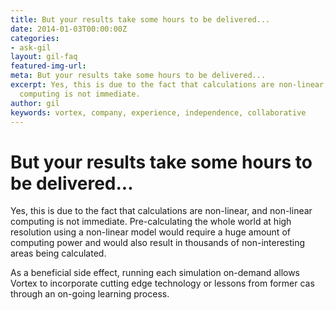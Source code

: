 ```yaml
---
title: But your results take some hours to be delivered...
date: 2014-01-03T00:00:00Z
categories:
- ask-gil
layout: gil-faq
featured-img-url: 
meta: But your results take some hours to be delivered...
excerpt: Yes, this is due to the fact that calculations are non-linear, and non-linear
  computing is not immediate.
author: gil
keywords: vortex, company, experience, independence, collaborative
---
```


# But your results take some hours to be delivered...

Yes, this is due to the fact that calculations are non-linear, and non-linear computing is not immediate. Pre-calculating the whole world at high resolution using a non-linear model would require a huge amount of computing power and would also result in thousands of non-interesting areas being calculated.

As a beneficial side effect, running each simulation on-demand allows Vortex to incorporate cutting edge technology or lessons from former cas through an on-going learning process.